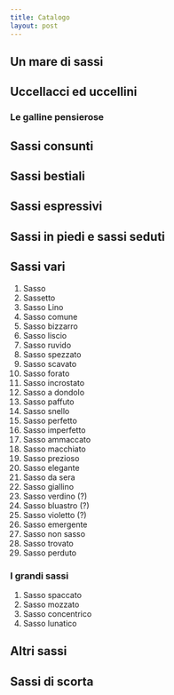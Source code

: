 ```yaml
---
title: Catalogo
layout: post
---
```


## Un mare di sassi

## Uccellacci ed uccellini

### Le galline pensierose

## Sassi consunti

## Sassi bestiali

## Sassi espressivi

## Sassi in piedi e sassi seduti

## Sassi vari
1. Sasso
2. Sassetto
3. Sasso Lino
4. Sasso comune
5. Sasso bizzarro
6. Sasso liscio
7. Sasso ruvido
8. Sasso spezzato
9. Sasso scavato
10. Sasso forato
11. Sasso incrostato
12. Sasso a dondolo
13. Sasso paffuto
14. Sasso snello
15. Sasso perfetto
16. Sasso imperfetto
17. Sasso ammaccato
18. Sasso macchiato
19. Sasso prezioso
20. Sasso elegante
21. Sasso da sera
22. Sasso giallino
23. Sasso verdino (?)
24. Sasso bluastro (?)
25. Sasso violetto (?)
26. Sasso emergente
27. Sasso non sasso
28. Sasso trovato
29. Sasso perduto

### I grandi sassi
1. Sasso spaccato
2. Sasso mozzato
3. Sasso concentrico
4. Sasso lunatico

## Altri sassi


## Sassi di scorta